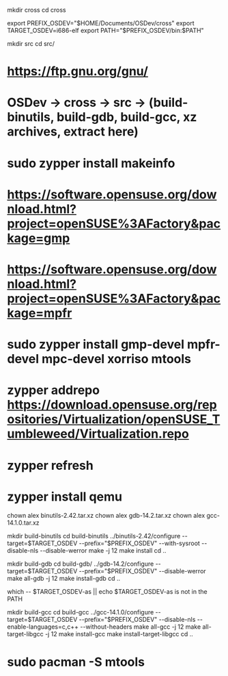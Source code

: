 mkdir cross
cd cross

export PREFIX_OSDEV="$HOME/Documents/OSDev/cross"
export TARGET_OSDEV=i686-elf
export PATH="$PREFIX_OSDEV/bin:$PATH"

mkdir src
cd src/

# https://ftp.gnu.org/gnu/
# OSDev -> cross -> src -> (build-binutils, build-gdb, build-gcc, xz archives, extract here)
# sudo zypper install makeinfo
# https://software.opensuse.org/download.html?project=openSUSE%3AFactory&package=gmp
# https://software.opensuse.org/download.html?project=openSUSE%3AFactory&package=mpfr
# sudo zypper install gmp-devel mpfr-devel mpc-devel xorriso mtools

# zypper addrepo https://download.opensuse.org/repositories/Virtualization/openSUSE_Tumbleweed/Virtualization.repo
# zypper refresh
# zypper install qemu

chown alex binutils-2.42.tar.xz 
chown alex gdb-14.2.tar.xz
chown alex gcc-14.1.0.tar.xz 


mkdir build-binutils
cd build-binutils
../binutils-2.42/configure --target=$TARGET_OSDEV --prefix="$PREFIX_OSDEV" --with-sysroot --disable-nls --disable-werror
make -j 12
make install
cd ..


mkdir build-gdb
cd build-gdb/
../gdb-14.2/configure --target=$TARGET_OSDEV --prefix="$PREFIX_OSDEV" --disable-werror
make all-gdb -j 12
make install-gdb
cd ..


which -- $TARGET_OSDEV-as || echo $TARGET_OSDEV-as is not in the PATH


mkdir build-gcc
cd build-gcc
../gcc-14.1.0/configure --target=$TARGET_OSDEV --prefix="$PREFIX_OSDEV" --disable-nls --enable-languages=c,c++ --without-headers
make all-gcc -j 12
make all-target-libgcc -j 12
make install-gcc
make install-target-libgcc
cd ..

# sudo pacman -S mtools
